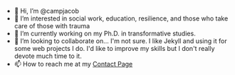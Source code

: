 - 👋 Hi, I’m @campjacob
- 👀 I’m interested in social work, education, resilience, and those who take care of those with trauma
- 🌱 I’m currently working on my Ph.D. in transformative studies.
- 💞️ I’m looking to collaborate on... I'm not sure. I like Jekyll and using it for some web projects I do. I'd like to improve my skills but I don't really devote much time to it.
- 📫 How to reach me at my [Contact Page](https://jacobrcampbell.com/contact/)

<!---
campjacob/campjacob is a ✨ special ✨ repository because its `README.md` (this file) appears on your GitHub profile.
You can click the Preview link to take a look at your changes.
--->
